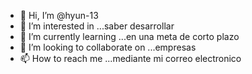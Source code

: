 - 👋 Hi, I’m @hyun-13
- 👀 I’m interested in ...saber desarrollar
- 🌱 I’m currently learning ...en una meta de corto plazo
- 💞️ I’m looking to collaborate on ...empresas
- 📫 How to reach me ...mediante mi correo electronico

<!---
hyun-13/hyun-13 is a ✨ special ✨ repository because its `README.md` (this file) appears on your GitHub profile.
You can click the Preview link to take a look at your changes.
--->

